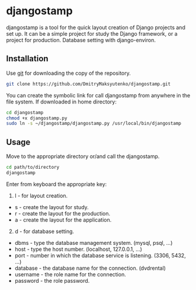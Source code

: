# djangostamp

djangostamp is a tool for the quick layout creation of Django projects and set up.
It can be a simple project for study the Django framework, or a project for production.
Database setting with django-environ.

## Installation

Use [git](https://git-scm.com/downloads) for downloading the copy of the repository.
```bash
git clone https://github.com/DmitryMaksyutenko/djangostamp.git
```

You can create the symbolic link for call djangostamp from anywhere in the file system.
If downloaded in home directory:
```bash
cd djangostamp
chmod +x djangostamp.py
sudo ln -s ~/djangostamp/djangostamp.py /usr/local/bin/djangostamp
```

## Usage

Move to the appropriate directory or/and call the djangostamp.
```bash
cd path/to/directory
djangostamp
```

Enter from keyboard the appropriate key:

1. l - for layout creation.
* s - create the layout for study.
* r - create the layout for the production.
* a - create the layout for the application.

2. d - for database setting.
* dbms - type the database management system. (mysql, psql, ...)
* host - type the host number. (localhost, 127.0.0.1, ...)
* port - number in which the database service is listening. (3306, 5432, ...)
* database  - the database name for the connection. (dvdrental)
* username - the role name for the connection.
* password  - the role password.
